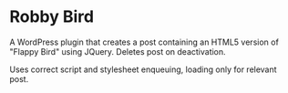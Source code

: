 # Robby Bird

A WordPress plugin that creates a post containing an HTML5 version of "Flappy Bird" using JQuery. Deletes post on deactivation.

Uses correct script and stylesheet enqueuing, loading only for relevant post.
